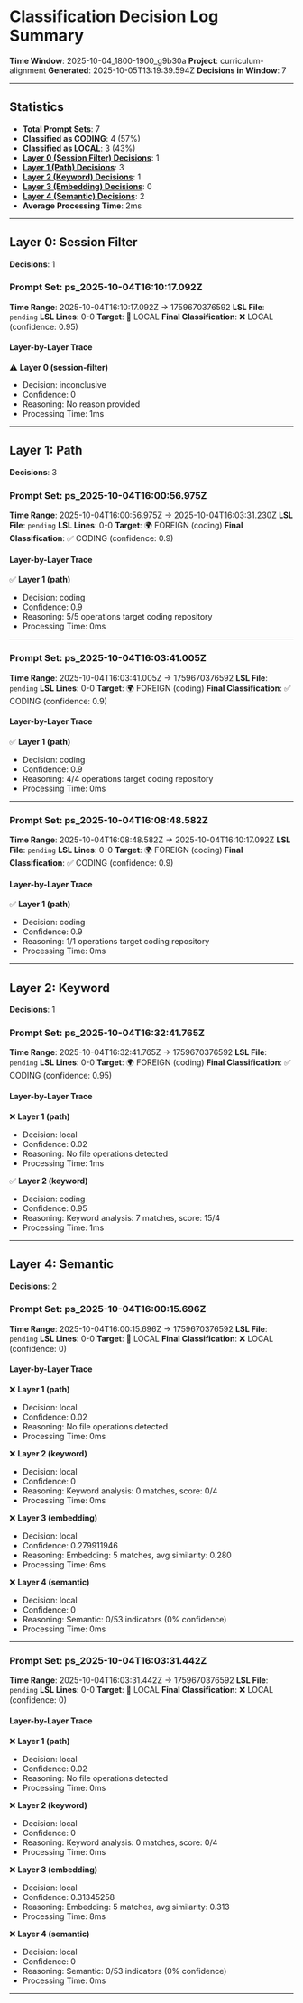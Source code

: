 # Classification Decision Log Summary

**Time Window**: 2025-10-04_1800-1900_g9b30a
**Project**: curriculum-alignment
**Generated**: 2025-10-05T13:19:39.594Z
**Decisions in Window**: 7

---

## Statistics

- **Total Prompt Sets**: 7
- **Classified as CODING**: 4 (57%)
- **Classified as LOCAL**: 3 (43%)
- **[Layer 0 (Session Filter) Decisions](#layer-0-session-filter)**: 1
- **[Layer 1 (Path) Decisions](#layer-1-path)**: 3
- **[Layer 2 (Keyword) Decisions](#layer-2-keyword)**: 1
- **[Layer 3 (Embedding) Decisions](#layer-3-embedding)**: 0
- **[Layer 4 (Semantic) Decisions](#layer-4-semantic)**: 2
- **Average Processing Time**: 2ms

---

## Layer 0: Session Filter

**Decisions**: 1

### Prompt Set: ps_2025-10-04T16:10:17.092Z

**Time Range**: 2025-10-04T16:10:17.092Z → 1759670376592
**LSL File**: `pending`
**LSL Lines**: 0-0
**Target**: 📍 LOCAL
**Final Classification**: ❌ LOCAL (confidence: 0.95)

#### Layer-by-Layer Trace

⚠️ **Layer 0 (session-filter)**
- Decision: inconclusive
- Confidence: 0
- Reasoning: No reason provided
- Processing Time: 1ms

---

## Layer 1: Path

**Decisions**: 3

### Prompt Set: ps_2025-10-04T16:00:56.975Z

**Time Range**: 2025-10-04T16:00:56.975Z → 2025-10-04T16:03:31.230Z
**LSL File**: `pending`
**LSL Lines**: 0-0
**Target**: 🌍 FOREIGN (coding)
**Final Classification**: ✅ CODING (confidence: 0.9)

#### Layer-by-Layer Trace

✅ **Layer 1 (path)**
- Decision: coding
- Confidence: 0.9
- Reasoning: 5/5 operations target coding repository
- Processing Time: 0ms

---

### Prompt Set: ps_2025-10-04T16:03:41.005Z

**Time Range**: 2025-10-04T16:03:41.005Z → 1759670376592
**LSL File**: `pending`
**LSL Lines**: 0-0
**Target**: 🌍 FOREIGN (coding)
**Final Classification**: ✅ CODING (confidence: 0.9)

#### Layer-by-Layer Trace

✅ **Layer 1 (path)**
- Decision: coding
- Confidence: 0.9
- Reasoning: 4/4 operations target coding repository
- Processing Time: 0ms

---

### Prompt Set: ps_2025-10-04T16:08:48.582Z

**Time Range**: 2025-10-04T16:08:48.582Z → 2025-10-04T16:10:17.092Z
**LSL File**: `pending`
**LSL Lines**: 0-0
**Target**: 🌍 FOREIGN (coding)
**Final Classification**: ✅ CODING (confidence: 0.9)

#### Layer-by-Layer Trace

✅ **Layer 1 (path)**
- Decision: coding
- Confidence: 0.9
- Reasoning: 1/1 operations target coding repository
- Processing Time: 0ms

---

## Layer 2: Keyword

**Decisions**: 1

### Prompt Set: ps_2025-10-04T16:32:41.765Z

**Time Range**: 2025-10-04T16:32:41.765Z → 1759670376592
**LSL File**: `pending`
**LSL Lines**: 0-0
**Target**: 🌍 FOREIGN (coding)
**Final Classification**: ✅ CODING (confidence: 0.95)

#### Layer-by-Layer Trace

❌ **Layer 1 (path)**
- Decision: local
- Confidence: 0.02
- Reasoning: No file operations detected
- Processing Time: 1ms

✅ **Layer 2 (keyword)**
- Decision: coding
- Confidence: 0.95
- Reasoning: Keyword analysis: 7 matches, score: 15/4
- Processing Time: 1ms

---

## Layer 4: Semantic

**Decisions**: 2

### Prompt Set: ps_2025-10-04T16:00:15.696Z

**Time Range**: 2025-10-04T16:00:15.696Z → 1759670376592
**LSL File**: `pending`
**LSL Lines**: 0-0
**Target**: 📍 LOCAL
**Final Classification**: ❌ LOCAL (confidence: 0)

#### Layer-by-Layer Trace

❌ **Layer 1 (path)**
- Decision: local
- Confidence: 0.02
- Reasoning: No file operations detected
- Processing Time: 0ms

❌ **Layer 2 (keyword)**
- Decision: local
- Confidence: 0
- Reasoning: Keyword analysis: 0 matches, score: 0/4
- Processing Time: 0ms

❌ **Layer 3 (embedding)**
- Decision: local
- Confidence: 0.279911946
- Reasoning: Embedding: 5 matches, avg similarity: 0.280
- Processing Time: 6ms

❌ **Layer 4 (semantic)**
- Decision: local
- Confidence: 0
- Reasoning: Semantic: 0/53 indicators (0% confidence)
- Processing Time: 0ms

---

### Prompt Set: ps_2025-10-04T16:03:31.442Z

**Time Range**: 2025-10-04T16:03:31.442Z → 1759670376592
**LSL File**: `pending`
**LSL Lines**: 0-0
**Target**: 📍 LOCAL
**Final Classification**: ❌ LOCAL (confidence: 0)

#### Layer-by-Layer Trace

❌ **Layer 1 (path)**
- Decision: local
- Confidence: 0.02
- Reasoning: No file operations detected
- Processing Time: 0ms

❌ **Layer 2 (keyword)**
- Decision: local
- Confidence: 0
- Reasoning: Keyword analysis: 0 matches, score: 0/4
- Processing Time: 0ms

❌ **Layer 3 (embedding)**
- Decision: local
- Confidence: 0.31345258
- Reasoning: Embedding: 5 matches, avg similarity: 0.313
- Processing Time: 8ms

❌ **Layer 4 (semantic)**
- Decision: local
- Confidence: 0
- Reasoning: Semantic: 0/53 indicators (0% confidence)
- Processing Time: 0ms

---

